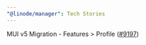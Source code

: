 ```yaml
---
"@linode/manager": Tech Stories
---
```


MUI v5 Migration - Features > Profile ([#9197](https://github.com/linode/manager/pull/9197))
